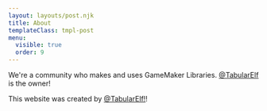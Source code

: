 ```yaml
---
layout: layouts/post.njk
title: About
templateClass: tmpl-post
menu:
  visible: true
  order: 9
---
```


We're a community who makes and uses GameMaker Libraries. [@TabularElf](https://github.com/tabularelf) is the owner!

This website was created by [@TabularElf!](https://tabelf.link/)!
